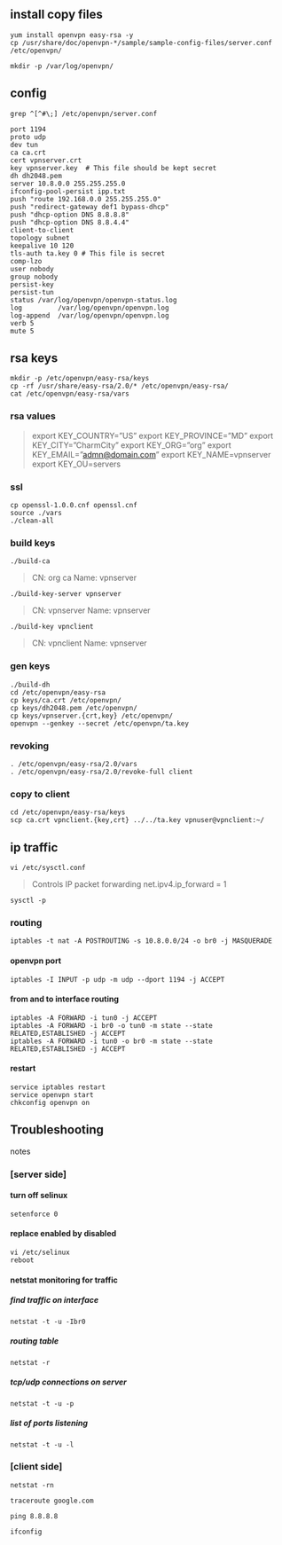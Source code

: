 ## install copy files
```shell
yum install openvpn easy-rsa -y
cp /usr/share/doc/openvpn-*/sample/sample-config-files/server.conf /etc/openvpn/
```

`mkdir -p /var/log/openvpn/`

## config
```shell
grep ^[^#\;] /etc/openvpn/server.conf
```

```
port 1194
proto udp
dev tun
ca ca.crt
cert vpnserver.crt
key vpnserver.key  # This file should be kept secret
dh dh2048.pem
server 10.8.0.0 255.255.255.0
ifconfig-pool-persist ipp.txt
push "route 192.168.0.0 255.255.255.0"
push "redirect-gateway def1 bypass-dhcp"
push "dhcp-option DNS 8.8.8.8"
push "dhcp-option DNS 8.8.4.4"
client-to-client
topology subnet
keepalive 10 120
tls-auth ta.key 0 # This file is secret
comp-lzo
user nobody
group nobody
persist-key
persist-tun
status /var/log/openvpn/openvpn-status.log
log         /var/log/openvpn/openvpn.log
log-append  /var/log/openvpn/openvpn.log
verb 5
mute 5
```

## rsa keys
```shell
mkdir -p /etc/openvpn/easy-rsa/keys
cp -rf /usr/share/easy-rsa/2.0/* /etc/openvpn/easy-rsa/
cat /etc/openvpn/easy-rsa/vars
```

### rsa values
>export KEY_COUNTRY=”US”
>export KEY_PROVINCE=”MD”
>export KEY_CITY=”CharmCity”
>export KEY_ORG=”org”
>export KEY_EMAIL=”admn@domain.com”
>export KEY_NAME=vpnserver
>export KEY_OU=servers

### ssl
```shell
cp openssl-1.0.0.cnf openssl.cnf
source ./vars
./clean-all
```

### build keys
`./build-ca`
>CN: org ca
>Name: vpnserver

`./build-key-server vpnserver`
>CN: vpnserver
>Name: vpnserver

`./build-key vpnclient`
>CN: vpnclient
>Name: vpnserver

### gen keys
```shell
./build-dh
cd /etc/openvpn/easy-rsa
cp keys/ca.crt /etc/openvpn/
cp keys/dh2048.pem /etc/openvpn/                          
cp keys/vpnserver.{crt,key} /etc/openvpn/  
openvpn --genkey --secret /etc/openvpn/ta.key
```

### revoking
```shell
. /etc/openvpn/easy-rsa/2.0/vars
. /etc/openvpn/easy-rsa/2.0/revoke-full client
```

### copy to client
```shell
cd /etc/openvpn/easy-rsa/keys 
scp ca.crt vpnclient.{key,crt} ../../ta.key vpnuser@vpnclient:~/
```

## ip traffic
`vi /etc/sysctl.conf`
>Controls IP packet forwarding
> net.ipv4.ip_forward = 1

`sysctl -p`

### routing
`iptables -t nat -A POSTROUTING -s 10.8.0.0/24 -o br0 -j MASQUERADE`

#### openvpn port
`iptables -I INPUT -p udp -m udp --dport 1194 -j ACCEPT`

#### from and to interface routing
```shell
iptables -A FORWARD -i tun0 -j ACCEPT 
iptables -A FORWARD -i br0 -o tun0 -m state --state RELATED,ESTABLISHED -j ACCEPT 
iptables -A FORWARD -i tun0 -o br0 -m state --state RELATED,ESTABLISHED -j ACCEPT
```

#### restart
```shell
service iptables restart
service openvpn start
chkconfig openvpn on
```

## Troubleshooting
notes

### [server side]
#### turn off selinux
```shell
setenforce 0
```

#### replace enabled by disabled
```shell
vi /etc/selinux
reboot
```

#### netstat monitoring for traffic
##### find traffic on interface
`netstat -t -u -Ibr0`

##### routing table
`netstat -r`

##### tcp/udp connections on server
`netstat -t -u -p`

##### list of ports listening
`netstat -t -u -l`

### [client side]
`netstat -rn`

`traceroute google.com`

`ping 8.8.8.8`

`ifconfig`